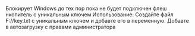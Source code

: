 Блокирует Windows до тех пор пока не будет подключен флеш нкопитель с уникальным ключем
Использование: Cоздайте файл F://key.txt с уникальным ключем и добавте его в переменную.
Добавте в автозагрузку с правами администратора
